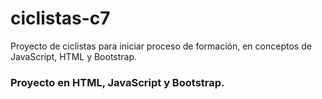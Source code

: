 # ciclistas-c7
Proyecto de ciclistas para iniciar proceso de formación, en conceptos de JavaScript, HTML y Bootstrap.
### Proyecto en HTML, JavaScript y Bootstrap.
